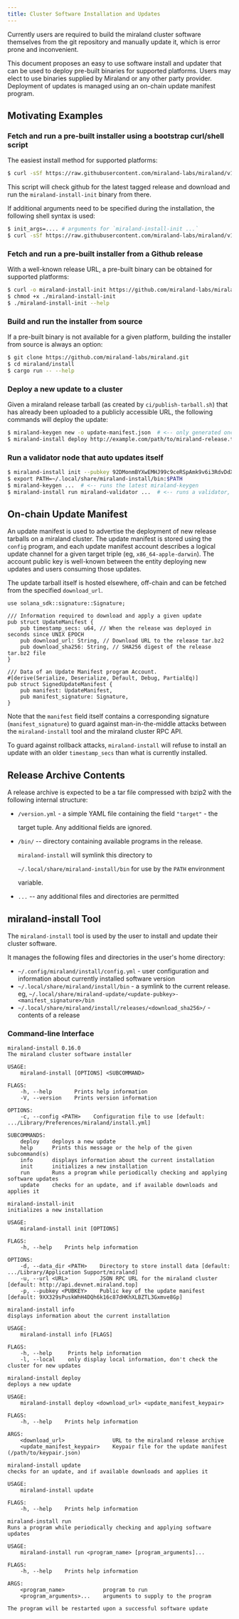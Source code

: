 ```yaml
---
title: Cluster Software Installation and Updates
---
```


Currently users are required to build the miraland cluster software themselves from the git repository and manually update it, which is error prone and inconvenient.

This document proposes an easy to use software install and updater that can be used to deploy pre-built binaries for supported platforms. Users may elect to use binaries supplied by Miraland or any other party provider. Deployment of updates is managed using an on-chain update manifest program.

## Motivating Examples

### Fetch and run a pre-built installer using a bootstrap curl/shell script

The easiest install method for supported platforms:

```bash
$ curl -sSf https://raw.githubusercontent.com/miraland-labs/miraland/v1.0.0/install/miraland-install-init.sh | sh
```

This script will check github for the latest tagged release and download and run the `miraland-install-init` binary from there.

If additional arguments need to be specified during the installation, the following shell syntax is used:

```bash
$ init_args=.... # arguments for `miraland-install-init ...`
$ curl -sSf https://raw.githubusercontent.com/miraland-labs/miraland/v1.0.0/install/miraland-install-init.sh | sh -s - ${init_args}
```

### Fetch and run a pre-built installer from a Github release

With a well-known release URL, a pre-built binary can be obtained for supported platforms:

```bash
$ curl -o miraland-install-init https://github.com/miraland-labs/miraland/releases/download/v1.0.0/miraland-install-init-x86_64-apple-darwin
$ chmod +x ./miraland-install-init
$ ./miraland-install-init --help
```

### Build and run the installer from source

If a pre-built binary is not available for a given platform, building the installer from source is always an option:

```bash
$ git clone https://github.com/miraland-labs/miraland.git
$ cd miraland/install
$ cargo run -- --help
```

### Deploy a new update to a cluster

Given a miraland release tarball \(as created by `ci/publish-tarball.sh`\) that has already been uploaded to a publicly accessible URL, the following commands will deploy the update:

```bash
$ miraland-keygen new -o update-manifest.json  # <-- only generated once, the public key is shared with users
$ miraland-install deploy http://example.com/path/to/miraland-release.tar.bz2 update-manifest.json
```

### Run a validator node that auto updates itself

```bash
$ miraland-install init --pubkey 92DMonmBYXwEMHJ99c9ceRSpAmk9v6i3RdvDdXaVcrfj  # <-- pubkey is obtained from whoever is deploying the updates
$ export PATH=~/.local/share/miraland-install/bin:$PATH
$ miraland-keygen ...  # <-- runs the latest miraland-keygen
$ miraland-install run miraland-validator ...  # <-- runs a validator, restarting it as necessary when an update is applied
```

## On-chain Update Manifest

An update manifest is used to advertise the deployment of new release tarballs on a miraland cluster. The update manifest is stored using the `config` program, and each update manifest account describes a logical update channel for a given target triple \(eg, `x86_64-apple-darwin`\). The account public key is well-known between the entity deploying new updates and users consuming those updates.

The update tarball itself is hosted elsewhere, off-chain and can be fetched from the specified `download_url`.

```text
use solana_sdk::signature::Signature;

/// Information required to download and apply a given update
pub struct UpdateManifest {
    pub timestamp_secs: u64, // When the release was deployed in seconds since UNIX EPOCH
    pub download_url: String, // Download URL to the release tar.bz2
    pub download_sha256: String, // SHA256 digest of the release tar.bz2 file
}

/// Data of an Update Manifest program Account.
#[derive(Serialize, Deserialize, Default, Debug, PartialEq)]
pub struct SignedUpdateManifest {
    pub manifest: UpdateManifest,
    pub manifest_signature: Signature,
}
```

Note that the `manifest` field itself contains a corresponding signature \(`manifest_signature`\) to guard against man-in-the-middle attacks between the `miraland-install` tool and the miraland cluster RPC API.

To guard against rollback attacks, `miraland-install` will refuse to install an update with an older `timestamp_secs` than what is currently installed.

## Release Archive Contents

A release archive is expected to be a tar file compressed with bzip2 with the following internal structure:

- `/version.yml` - a simple YAML file containing the field `"target"` - the

  target tuple. Any additional fields are ignored.

- `/bin/` -- directory containing available programs in the release.

  `miraland-install` will symlink this directory to

  `~/.local/share/miraland-install/bin` for use by the `PATH` environment

  variable.

- `...` -- any additional files and directories are permitted

## miraland-install Tool

The `miraland-install` tool is used by the user to install and update their cluster software.

It manages the following files and directories in the user's home directory:

- `~/.config/miraland/install/config.yml` - user configuration and information about currently installed software version
- `~/.local/share/miraland/install/bin` - a symlink to the current release. eg, `~/.local/share/miraland-update/<update-pubkey>-<manifest_signature>/bin`
- `~/.local/share/miraland/install/releases/<download_sha256>/` - contents of a release

### Command-line Interface

```text
miraland-install 0.16.0
The miraland cluster software installer

USAGE:
    miraland-install [OPTIONS] <SUBCOMMAND>

FLAGS:
    -h, --help       Prints help information
    -V, --version    Prints version information

OPTIONS:
    -c, --config <PATH>    Configuration file to use [default: .../Library/Preferences/miraland/install.yml]

SUBCOMMANDS:
    deploy    deploys a new update
    help      Prints this message or the help of the given subcommand(s)
    info      displays information about the current installation
    init      initializes a new installation
    run       Runs a program while periodically checking and applying software updates
    update    checks for an update, and if available downloads and applies it
```

```text
miraland-install-init
initializes a new installation

USAGE:
    miraland-install init [OPTIONS]

FLAGS:
    -h, --help    Prints help information

OPTIONS:
    -d, --data_dir <PATH>    Directory to store install data [default: .../Library/Application Support/miraland]
    -u, --url <URL>          JSON RPC URL for the miraland cluster [default: http://api.devnet.miraland.top]
    -p, --pubkey <PUBKEY>    Public key of the update manifest [default: 9XX329sPuskWhH4DQh6k16c87dHKhXLBZTL3Gxmve8Gp]
```

```text
miraland-install info
displays information about the current installation

USAGE:
    miraland-install info [FLAGS]

FLAGS:
    -h, --help     Prints help information
    -l, --local    only display local information, don't check the cluster for new updates
```

```text
miraland-install deploy
deploys a new update

USAGE:
    miraland-install deploy <download_url> <update_manifest_keypair>

FLAGS:
    -h, --help    Prints help information

ARGS:
    <download_url>               URL to the miraland release archive
    <update_manifest_keypair>    Keypair file for the update manifest (/path/to/keypair.json)
```

```text
miraland-install update
checks for an update, and if available downloads and applies it

USAGE:
    miraland-install update

FLAGS:
    -h, --help    Prints help information
```

```text
miraland-install run
Runs a program while periodically checking and applying software updates

USAGE:
    miraland-install run <program_name> [program_arguments]...

FLAGS:
    -h, --help    Prints help information

ARGS:
    <program_name>            program to run
    <program_arguments>...    arguments to supply to the program

The program will be restarted upon a successful software update
```
